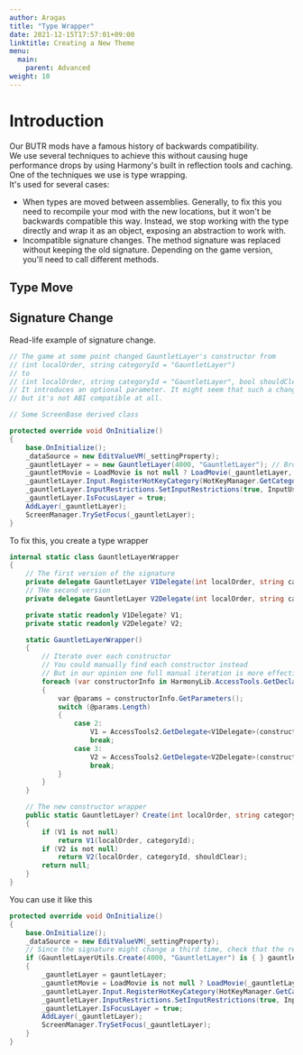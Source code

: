 ```yaml
---
author: Aragas
title: "Type Wrapper"
date: 2021-12-15T17:57:01+09:00
linktitle: Creating a New Theme
menu:
  main:
    parent: Advanced
weight: 10
---
```


# Introduction
Our BUTR mods have a famous history of backwards compatibility.  
We use several techniques to achieve this without causing huge performance drops by using Harmony's built in reflection tools and caching.  
One of the techniques we use is type wrapping.  
It's used for several cases:
* When types are moved between assemblies. Generally, to fix this you need to recompile your mod with the new locations, but it won't be backwards compatible this way. Instead, we stop working with the type directly and wrap it as an object, exposing an abstraction to work with.
* Incompatible signature changes. The method signature was replaced without keeping the old signature. Depending on the game version, you'll need to call different methods.

## Type Move

## Signature Change
Read-life example of signature change.
```csharp
// The game at some point changed GauntletLayer's constructor from
// (int localOrder, string categoryId = "GauntletLayer")
// to
// (int localOrder, string categoryId = "GauntletLayer", bool shouldClear = false)
// It introduces an optional parameter. It might seem that such a change is backward compatible,
// but it's not ABI compatible at all.

// Some ScreenBase derived class

protected override void OnInitialize()
{
    base.OnInitialize();
    _dataSource = new EditValueVM(_settingProperty);
    _gauntletLayer = = new GauntletLayer(4000, "GauntletLayer"); // Broken
    _gauntletMovie = LoadMovie is not null ? LoadMovie(_gauntletLayer, "EditValueView_MCM", _dataSource) : null; // ignore for now
    _gauntletLayer.Input.RegisterHotKeyCategory(HotKeyManager.GetCategory("ChatLogHotKeyCategory"));
    _gauntletLayer.InputRestrictions.SetInputRestrictions(true, InputUsageMask.All);
    _gauntletLayer.IsFocusLayer = true;
    AddLayer(_gauntletLayer);
    ScreenManager.TrySetFocus(_gauntletLayer);
}
```

To fix this, you create a type wrapper
```csharp
internal static class GauntletLayerWrapper
{
    // The first version of the signature
    private delegate GauntletLayer V1Delegate(int localOrder, string categoryId = "GauntletLayer");
    // THe second version
    private delegate GauntletLayer V2Delegate(int localOrder, string categoryId = "GauntletLayer", bool shouldClear = false);

    private static readonly V1Delegate? V1;
    private static readonly V2Delegate? V2;

    static GauntletLayerWrapper()
    {
        // Iterate over each constructor
        // You could manually find each constructor instead
        // But in our opinion one full manual iteration is more effectice
        foreach (var constructorInfo in HarmonyLib.AccessTools.GetDeclaredConstructors(typeof(GauntletLayer), false))
        {
            var @params = constructorInfo.GetParameters();
            switch (@params.Length)
            {
                case 2:
                    V1 = AccessTools2.GetDelegate<V1Delegate>(constructorInfo);
                    break;
                case 3:
                    V2 = AccessTools2.GetDelegate<V2Delegate>(constructorInfo);
                    break;
            }
        }
    }

    // The new constructor wrapper
    public static GauntletLayer? Create(int localOrder, string categoryId = "GauntletLayer", bool shouldClear = false)
    {
        if (V1 is not null)
            return V1(localOrder, categoryId);
        if (V2 is not null)
            return V2(localOrder, categoryId, shouldClear);
        return null;
    }
}
```

You can use it like this
```csharp
protected override void OnInitialize()
{
    base.OnInitialize();
    _dataSource = new EditValueVM(_settingProperty);
    // Since the signature might change a third time, check that the result is not null
    if (GauntletLayerUtils.Create(4000, "GauntletLayer") is { } gauntletLayer)
    {
        _gauntletLayer = gauntletLayer;
        _gauntletMovie = LoadMovie is not null ? LoadMovie(_gauntletLayer, "EditValueView_MCM", _dataSource) : null; // ignore for now
        _gauntletLayer.Input.RegisterHotKeyCategory(HotKeyManager.GetCategory("ChatLogHotKeyCategory"));
        _gauntletLayer.InputRestrictions.SetInputRestrictions(true, InputUsageMask.All);
        _gauntletLayer.IsFocusLayer = true;
        AddLayer(_gauntletLayer);
        ScreenManager.TrySetFocus(_gauntletLayer);
    }
}
```
